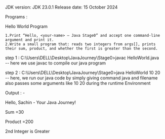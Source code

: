 JDK version: JDK 23.0.1
Release date: 15 October 2024

Programs :

Hello World Program

    1.Print “Hello, <your-name> — Java Stage0” and accept one command-line argument and print it.
    2.Write a small program that: reads two integers from args[], prints their sum, product, and whether the first is greater than the second.


step 1 : C:\Users\DELL\Desktop\JavaJourney\Stage0>javac HelloWorld.java
 -- here we use javac to compile our java program

step 2 : C:\Users\DELL\Desktop\JavaJourney\Stage0>java HelloWorld 10 20 
-- here, we run our java code by simply giving command java and filename <HelloWorld> also passes some arguments like 10 20 during the runtime Environment

Output : -

Hello, Sachin - Your Java Journey!

Sum =30

Product =200

2nd Integer is Greater